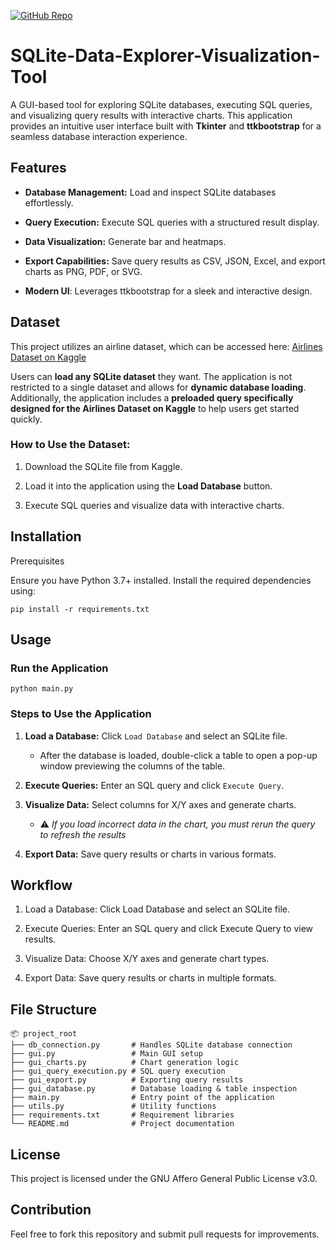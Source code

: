 [![GitHub Repo](https://img.shields.io/badge/GitHub-Repository-blue?logo=github)]((https://github.com/ThGoulis/SQLite-Data-Explorer-Visualization-Tool))

# SQLite-Data-Explorer-Visualization-Tool
A GUI-based tool for exploring SQLite databases, executing SQL queries, and visualizing query results with interactive charts. This application provides an intuitive user interface built with **Tkinter** and **ttkbootstrap** for a seamless database interaction experience.

## Features

- **Database Management:** Load and inspect SQLite databases effortlessly.

- **Query Execution:** Execute SQL queries with a structured result display.

- **Data Visualization:** Generate bar and heatmaps.

- **Export Capabilities:** Save query results as CSV, JSON, Excel, and export charts as PNG, PDF, or SVG.

- **Modern UI**: Leverages ttkbootstrap for a sleek and interactive design.

## Dataset

This project utilizes an airline dataset, which can be accessed here: [Airlines Dataset on Kaggle](https://www.kaggle.com/datasets/saadharoon27/airlines-dataset)

Users can **load any SQLite dataset** they want. The application is not restricted to a single dataset and allows for **dynamic database loading**. Additionally, the application includes a **preloaded query specifically designed for the Airlines Dataset on Kaggle** to help users get started quickly.

### How to Use the Dataset:

1. Download the SQLite file from Kaggle.

2. Load it into the application using the **Load Database** button.

3. Execute SQL queries and visualize data with interactive charts.

## Installation

Prerequisites

Ensure you have Python 3.7+ installed. Install the required dependencies using:

`pip install -r requirements.txt`

## Usage

### Run the Application

`python main.py`

### Steps to Use the Application
1. **Load a Database:** Click `Load Database` and select an SQLite file.
   - After the database is loaded, double-click a table to open a pop-up window previewing the columns of the table.
2. **Execute Queries:** Enter an SQL query and click `Execute Query`.
   
3. **Visualize Data:** Select columns for X/Y axes and generate charts.
   - ⚠️ _If you load incorrect data in the chart, you must rerun the query to refresh the results_
4. **Export Data:** Save query results or charts in various formats.

## Workflow

1. Load a Database: Click Load Database and select an SQLite file.

2. Execute Queries: Enter an SQL query and click Execute Query to view results.

3. Visualize Data: Choose X/Y axes and generate chart types.

4. Export Data: Save query results or charts in multiple formats.

## File Structure
```
📦 project_root
├── db_connection.py       # Handles SQLite database connection
├── gui.py                 # Main GUI setup
├── gui_charts.py          # Chart generation logic
├── gui_query_execution.py # SQL query execution
├── gui_export.py          # Exporting query results
├── gui_database.py        # Database loading & table inspection
├── main.py                # Entry point of the application
├── utils.py               # Utility functions
├── requirements.txt       # Requirement libraries
└── README.md              # Project documentation
```

## License

This project is licensed under the GNU Affero General Public License v3.0.

## Contribution

Feel free to fork this repository and submit pull requests for improvements.
